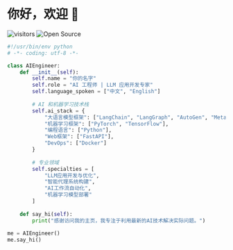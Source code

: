 # 你好，欢迎 👋

![visitors](https://visitor-badge.glitch.me/badge?page_id=你的用户名.你的用户名)
![Open Source](https://badges.frapsoft.com/os/v2/open-source.svg?v=103)

```python
#!/usr/bin/env python
# -*- coding: utf-8 -*-

class AIEngineer:
    def __init__(self):
        self.name = "你的名字"
        self.role = "AI 工程师 | LLM 应用开发专家"
        self.language_spoken = ["中文", "English"]
        
        # AI 和机器学习技术栈
        self.ai_stack = {
            "大语言模型框架": ["LangChain", "LangGraph", "AutoGen", "MetaGPT", "CrewAI"],
            "机器学习框架": ["PyTorch", "TensorFlow"],
            "编程语言": ["Python"],
            "Web框架": ["FastAPI"],
            "DevOps": ["Docker"]
        }
        
        # 专业领域
        self.specialties = [
            "LLM应用开发与优化",
            "智能代理系统构建",
            "AI工作流自动化",
            "机器学习模型部署"
        ]
        
    def say_hi(self):
        print("感谢访问我的主页，我专注于利用最新的AI技术解决实际问题。")
        
me = AIEngineer()
me.say_hi()
